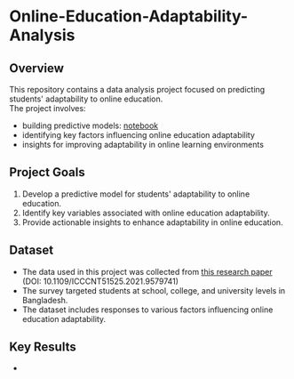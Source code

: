 # Online-Education-Adaptability-Analysis
## Overview
This repository contains a data analysis project focused on predicting students' adaptability to online education.  
The project involves:
- building predictive models: [notebook](https://github.com/Jaehoon-Jang-data/Online-Education-Adaptability-Analysis/blob/da53c0189876dfbca50f1f2c3db7c0b4d7a414dc/%5Beda-and-modeling%5D%20online-education-adaptability.ipynb)
- identifying key factors influencing online education adaptability
- insights for improving adaptability in online learning environments

## Project Goals
1. Develop a predictive model for students' adaptability to online education.
2. Identify key variables associated with online education adaptability.
3. Provide actionable insights to enhance adaptability in online education.

## Dataset
- The data used in this project was collected from [this research paper](https://www.researchgate.net/publication/355891881_Students'_Adaptability_Level_Prediction_in_Online_Education_using_Machine_Learning_Approaches) (DOI: 10.1109/ICCCNT51525.2021.9579741)
- The survey targeted students at school, college, and university levels in Bangladesh.
- The dataset includes responses to various factors influencing online education adaptability.

## Key Results
- 
